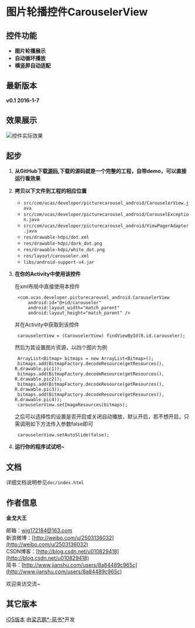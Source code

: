 图片轮播控件CarouselerView
==========================
控件功能
--------------
+ **图片轮播展示**
+ **自动循环播放**
+ **横竖屏自动适配**

最新版本
-------
**v0.1 2016-1-7**

效果展示
--------
![控件实际效果](https://github.com/jingedawang/Resources/blob/master/recording.gif?raw=true)

起步
----
1. **从GitHub下载[源码](),下载的源码就是一个完整的工程，自带demo，可以直接运行看效果**

2. **拷贝以下文件到工程的相应位置**

    + `src/com/ucas/developer/picturecarousel_android/CarouselerView.java`
    + `src/com/ucas/developer/picturecarousel_android/CarouselException.java`
    + `src/com/ucas/developer/picturecarousel_android/ViewPagerAdapter.java`
    + `res/drawable-hdpi/dot.xml`
    + `res/drawable-hdpi/dark_dot.png`
    + `res/drawable-hdpi/white_dot.png`
    + `res/layout/carouseler.xml`
    + `libs/android-support-v4.jar`
    
3. **在你的Activity中使用该控件**

    在xml布局中直接使用本控件
    
        <com.ucas.developer.picturecarousel_android.CarouselerView
            android:id="@+id/carouseler"
    	    android:layout_width="match_parent"
    	    android:layout_height="match_parent" />
    
    并在Activity中获取到该控件
    
        carouselerView = (CarouselerView) findViewById(R.id.carouseler);
    
    然后为其设置图片资源，以四个图片为例
    
        ArrayList<Bitmap> bitmaps = new ArrayList<Bitmap>();
        bitmaps.add(BitmapFactory.decodeResource(getResources(), R.drawable.pic1));
        bitmaps.add(BitmapFactory.decodeResource(getResources(), R.drawable.pic2));
        bitmaps.add(BitmapFactory.decodeResource(getResources(), R.drawable.pic3));
        bitmaps.add(BitmapFactory.decodeResource(getResources(), R.drawable.pic4));
        carouselerView.setImageResources(bitmaps);
    
    之后可以选择性的设置是否开启或关闭自动播放，默认开启，若不想开启，只需调用如下方法传入参数false即可
    
        carouselerView.setAutoSlide(false);
        
4. **运行你的程序试试吧~**

文档
----
详细文档说明参见`doc/index.html`

作者信息
--------
**金戈大王**

邮箱：wjg172184@163.com<br>
新浪微博：[http://weibo.com/u/2503136032](http://weibo.com/u/2503136032)<br>
CSDN博客：[http://blog.csdn.net/u010829418](http://blog.csdn.net/u010829418)<br>
简书：[http://www.jianshu.com/users/8a84489c965c](http://www.jianshu.com/users/8a84489c965c)

欢迎来访交流~

其它版本
--------
[iOS版本](https://github.com/mingjiameng/LZP_PictureCarousel.git) 由[梁志鹏*-简书*](http://www.jianshu.com/users/d68767f43bf1/latest_articles)开发
